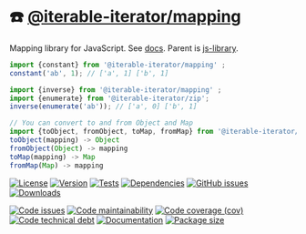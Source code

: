 :phone: [@iterable-iterator/mapping](https://iterable-iterator.github.io/mapping)
==

Mapping library for JavaScript.
See [docs](https://iterable-iterator.github.io/mapping).
Parent is [js-library](https://github.com/make-github-pseudonymous-again/js-library).

```js
import {constant} from '@iterable-iterator/mapping' ;
constant('ab', 1); // ['a', 1] ['b', 1]

import {inverse} from '@iterable-iterator/mapping' ;
import {enumerate} from '@iterable-iterator/zip';
inverse(enumerate('ab')); // ['a', 0] ['b', 1]

// You can convert to and from Object and Map
import {toObject, fromObject, toMap, fromMap} from '@iterable-iterator/mapping' ;
toObject(mapping) -> Object
fromObject(Object) -> mapping
toMap(mapping) -> Map
fromMap(Map) -> mapping
```

[![License](https://img.shields.io/github/license/iterable-iterator/mapping.svg)](https://raw.githubusercontent.com/iterable-iterator/mapping/main/LICENSE)
[![Version](https://img.shields.io/npm/v/@iterable-iterator/mapping.svg)](https://www.npmjs.org/package/@iterable-iterator/mapping)
[![Tests](https://img.shields.io/github/workflow/status/iterable-iterator/mapping/ci?event=push&label=tests)](https://github.com/iterable-iterator/mapping/actions/workflows/ci.yml?query=branch:main)
[![Dependencies](https://img.shields.io/librariesio/github/iterable-iterator/mapping.svg)](https://github.com/iterable-iterator/mapping/network/dependencies)
[![GitHub issues](https://img.shields.io/github/issues/iterable-iterator/mapping.svg)](https://github.com/iterable-iterator/mapping/issues)
[![Downloads](https://img.shields.io/npm/dm/@iterable-iterator/mapping.svg)](https://www.npmjs.org/package/@iterable-iterator/mapping)

[![Code issues](https://img.shields.io/codeclimate/issues/iterable-iterator/mapping.svg)](https://codeclimate.com/github/iterable-iterator/mapping/issues)
[![Code maintainability](https://img.shields.io/codeclimate/maintainability/iterable-iterator/mapping.svg)](https://codeclimate.com/github/iterable-iterator/mapping/trends/churn)
[![Code coverage (cov)](https://img.shields.io/codecov/c/gh/iterable-iterator/mapping/main.svg)](https://codecov.io/gh/iterable-iterator/mapping)
[![Code technical debt](https://img.shields.io/codeclimate/tech-debt/iterable-iterator/mapping.svg)](https://codeclimate.com/github/iterable-iterator/mapping/trends/technical_debt)
[![Documentation](https://iterable-iterator.github.io/mapping/badge.svg)](https://iterable-iterator.github.io/mapping/source.html)
[![Package size](https://img.shields.io/bundlephobia/minzip/@iterable-iterator/mapping)](https://bundlephobia.com/result?p=@iterable-iterator/mapping)
